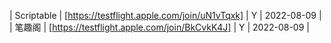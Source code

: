 | Scriptable | [https://testflight.apple.com/join/uN1vTqxk] | Y | 2022-08-09 |
| 笔趣阁 | [https://testflight.apple.com/join/BkCvkK4J] | Y | 2022-08-09 |
